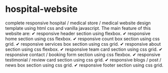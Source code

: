 # hospital-website
complete responsive hospital / medical store / medical website design template using html css and vanilla javascript. The main feature of this website are: ✔ responsive header section using flexbox. ✔ responsive home section using css flexbox. ✔ responsive count box section using css grid. ✔ responsive services box section using css grid. ✔ responsive about section using css flexbox. ✔ responsive team card section using css grid. ✔ responsive contact / booking form section using css flexbox. ✔ responsive testimonial / review card section using css grid. ✔ responsive blogs / post / news box section using css grid. ✔ responsive footer section using css grid.
